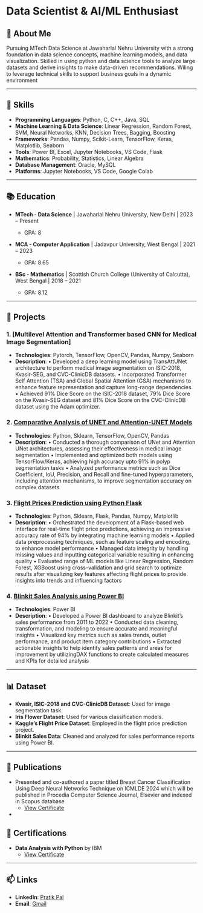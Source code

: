 # Data Scientist & AI/ML Enthusiast

## 👋 About Me

Pursuing MTech Data Science at Jawaharlal Nehru University with a strong foundation in data science concepts, machine learning models, and data visualization. Skilled in using python and data science tools to analyze large datasets and derive insights to make data-driven recommendations. Wiling to leverage technical skills to support business goals in a dynamic environment

---

## 🔧 Skills

- **Programming Languages**: Python, C, C++, Java, SQL
- **Machine Learning & Data Science**: Linear Regression, Random Forest, SVM, Neural Networks, KNN, Decision Trees, Bagging, Boosting
- **Frameworks**: Pandas, Numpy, Scikit-Learn, TensorFlow, Keras, Matplotlib, Seaborn
- **Tools**: Power BI, Excel, Jupyter Notebooks, VS Code, Flask
- **Mathematics**: Probability, Statistics, Linear Algebra
- **Database Management**: Oracle, MySQL
- **Platforms**: Jupyter Notebooks, VS Code, Google Colab

---

## 📚 Education

- **MTech - Data Science** | Jawaharlal Nehru University, New Delhi | 2023 – Present
  - GPA: 8

- **MCA - Computer Application** | Jadavpur University, West Bengal | 2021 – 2023
  - GPA: 8.65

- **BSc - Mathematics** | Scottish Church College (University of Calcutta), West Bengal | 2018 – 2021
  - GPA: 8.12

---

## 💼 Projects

### 1. [Multilevel Attention and Transformer based CNN for Medical Image Segmentation]
- **Technologies**: Pytorch, TensorFlow, OpenCV, Pandas, Numpy, Seaborn
- **Description**: • Developed a deep learning model using TransAttUNet architecture to perform medical image segmentation on ISIC-2018, Kvasir-SEG, and CVC-ClinicDB datasets.
• Incorporated Transformer Self Attention (TSA) and Global Spatial Attention (GSA) mechanisms to enhance
feature representation and capture long-range dependencies.
• Achieved 91% Dice Score on the ISIC-2018 dataset, 79% Dice Score on the Kvasir-SEG dataset and 81% Dice Score on
the CVC-ClinicDB dataset using the Adam optimizer.
  
### 2. [Comparative Analysis of UNET and Attention-UNET Models](https://github.com/palpratik56/AUNET)
- **Technologies**: Python, Sklearn, TensorFlow, OpenCV, Pandas
- **Description**: • Conducted a thorough comparison of UNet and Attention UNet architectures, assessing their effectiveness in medical
image segmentation
• Implemented and optimized both models using TensorFlow/Keras, achieving high accuracy upto 91% in polyp segmentation
tasks
• Analyzed performance metrics such as Dice Coefficient, IoU, Precision, and Recall and fine-tuned hyperparameters,
including attention mechanisms, to improve segmentation accuracy on complex datasets

### 3. [Flight Prices Prediction using Python Flask](https://github.com/palpratik56/Flight-Price-Prediction-using-ML)
- **Technologies**: Python, Sklearn, Flask, Pandas, Numpy, Matplotlib
- **Description**: • Orchestrated the development of a Flask-based web interface for real-time flight price predictions, achieving an impressive
accuracy rate of 94% by integrating machine learning models
• Applied data preprocessing techniques, such as feature scaling and encoding, to enhance model performance
• Managed data integrity by handling missing values and inputting categorical variable resulting in enhancing quality
• Evaluated range of ML models like Linear Regression, Random Forest, XGBoost using cross-validation and grid search to optimize results after visualizing key features affecting flight prices to provide insights into trends and
influencing factors

### 4. [Blinkit Sales Analysis using Power BI](https://drive.google.com/drive/folders/1PfDHb1Bgdkmv3X6T5kZ4ssvW05gPz3qd?usp=sharing)
- **Technologies**: Power BI
- **Description**: • Developed a Power BI dashboard to analyze Blinkit’s sales performance from 2011 to 2022
• Conducted data cleaning, transformation, and modeling to ensure accurate and meaningful insights
• Visualized key metrics such as sales trends, outlet performance, and product item category contributions
• Extracted actionable insights to help identify sales patterns and areas for improvement by utilizingDAX functions to
create calculated measures and KPIs for detailed analysis

---

## 📊 Dataset

- **Kvasir, ISIC-2018 and CVC-ClinicDB Dataset**: Used for image segmentation task.
- **Iris Flower Dataset**: Used for various classification models.
- **Kaggle’s Flight Price Dataset**: Employed in the flight price prediction project.
- **Blinkit Sales Data**: Cleaned and analyzed for sales performance reports using Power BI.

---

## 📜 Publications
- Presented and co-authored a paper titled Breast Cancer Classification Using Deep Neural Networks Technique on ICMLDE 2024 which will be published in Procedia Computer Science Journal, Elsevier and indexed in Scopus database
  - [View Certificate](https://drive.google.com/file/d/1POr-ErSeOWcAcqFLa8nVq5lJvy5Ny_39/view?usp=sharing)
- 

## 📜 Certifications

- **Data Analysis with Python** by IBM
  - [View Certificate](https://www.coursera.org/account/accomplishments/verify/B83L23T8PQW8)

---

## 📫 Links

- **LinkedIn**: [Pratik Pal](https://www.linkedin.com/in/pratik-pal-488661221/)
- **Email**: [Gmail](palpratik56@gmail.com)
